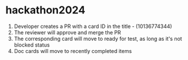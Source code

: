 # hackathon2024

 1. Developer creates a PR with a card ID in the title - (10136774344)
 2. The reviewer will approve and merge the PR
 3. The corresponding card will move to ready for test, as long as it's not blocked status
 4. Doc cards will move to recently completed items
